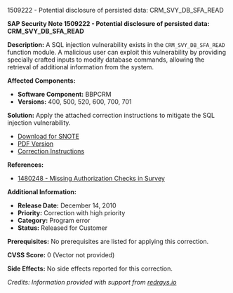 1509222 - Potential disclosure of persisted data: CRM_SVY_DB_SFA_READ

**SAP Security Note 1509222 - Potential disclosure of persisted data: CRM_SVY_DB_SFA_READ**

**Description:**
A SQL injection vulnerability exists in the `CRM_SVY_DB_SFA_READ` function module. A malicious user can exploit this vulnerability by providing specially crafted inputs to modify database commands, allowing the retrieval of additional information from the system.

**Affected Components:**
- **Software Component:** BBPCRM
- **Versions:** 400, 500, 520, 600, 700, 701

**Solution:**
Apply the attached correction instructions to mitigate the SQL injection vulnerability.

- [Download for SNOTE](https://notesdownloads.sap.com/note/0040000008942832017)
- [PDF Version](https://userapps.support.sap.com/sap/support/sfm/notes/print/0001509222?language=en-US&token=55101749F01F9C5E9DF710BCA93250CC)
- [Correction Instructions](https://me.sap.com/corrins/0001509222/63)

**References:**
- [1480248 - Missing Authorization Checks in Survey](https://me.sap.com/notes/1480248)

**Additional Information:**
- **Release Date:** December 14, 2010
- **Priority:** Correction with high priority
- **Category:** Program error
- **Status:** Released for Customer

**Prerequisites:**
No prerequisites are listed for applying this correction.

**CVSS Score:** 0 (Vector not provided)

**Side Effects:**
No side effects reported for this correction.

*Credits: Information provided with support from [redrays.io](https://redrays.io)*